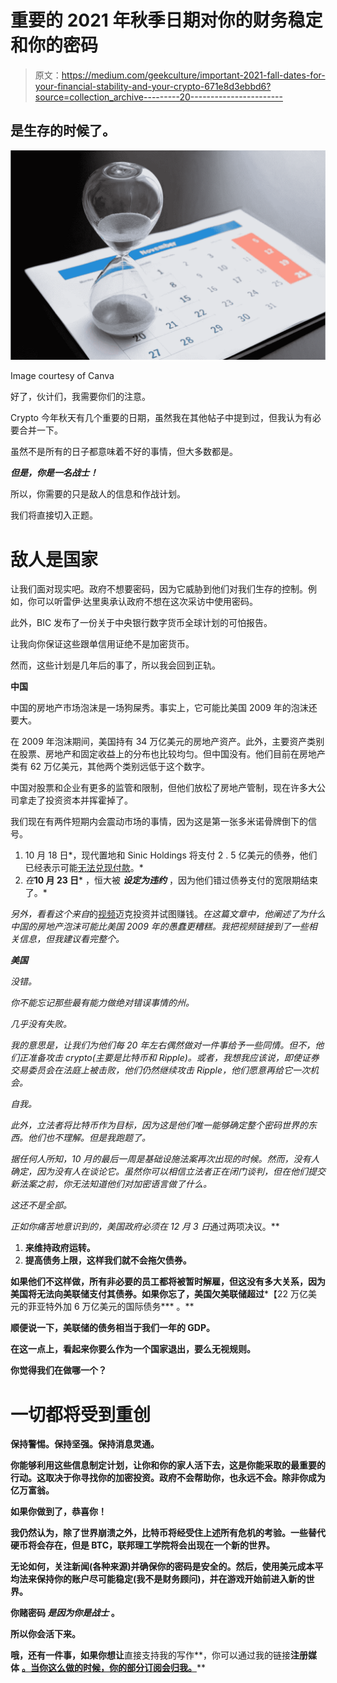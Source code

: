 # 重要的 2021 年秋季日期对你的财务稳定和你的密码

> 原文：<https://medium.com/geekculture/important-2021-fall-dates-for-your-financial-stability-and-your-crypto-671e8d3ebbd6?source=collection_archive---------20----------------------->

## **是生存的时候了。**

![](img/9c90b75efbfa2367ac16c7a602ef98ba.png)

Image courtesy of Canva

好了，伙计们，我需要你们的注意。

Crypto 今年秋天有几个重要的日期，虽然我在其他帖子中提到过，但我认为有必要合并一下。

虽然不是所有的日子都意味着不好的事情，但大多数都是。

***但是，你是一名战士！***

所以，你需要的只是敌人的信息和作战计划。

我们将直接切入正题。

# 敌人是国家

让我们面对现实吧。政府不想要密码，因为它威胁到他们对我们生存的控制。例如，你可以听雷伊·达里奥承认政府不想在这次采访中使用密码。

此外，BIC 发布了一份关于中央银行数字货币全球计划的可怕报告。

让我向你保证这些跟单信用证绝不是加密货币。

然而，这些计划是几年后的事了，所以我会回到正轨。

**中国**

中国的房地产市场泡沫是一场狗屎秀。事实上，它可能比美国 2009 年的泡沫还要大。

在 2009 年泡沫期间，美国持有 34 万亿美元的房地产资产。此外，主要资产类别在股票、房地产和固定收益上的分布也比较均匀。但中国没有。他们目前在房地产类有 62 万亿美元，其他两个类别远低于这个数字。

中国对股票和企业有更多的监管和限制，但他们放松了房地产管制，现在许多大公司拿走了投资资本并挥霍掉了。

我们现在有两件短期内会震动市场的事情，因为这是第一张多米诺骨牌倒下的信号。

1.  10 月 18 日*，现代置地和 Sinic Holdings 将支付 2 . 5 亿美元的债券，他们已经表示可能[无法兑现付款](https://www.bostonglobe.com./2021/10/12/business/chinese-property-developers-distress/#:~:text=Several%20Chinese%20real%20estate%20developers%20have%20warned%20of%20defaults%20on%20bonds%20in%20recent%20days%2C%20including%20Modern%20Land%20and%20Sinic%20Holdings%2C%20which%20said%20Monday%20it%20probably%20would%20be%20unable%20to%20repay%20a%20%24250%20million%20bond%20by%20the%20Oct.%2018%20due%20date.)。*
2.  *在***10 月 23 日*** ，恒大被 ***设定为违约*** ，因为他们错过债券支付的宽限期结束了。*

*另外，看看这个来自*的[视频](https://youtu.be/6nC0f1185WI?t=100)迈克投资并试图赚钱。*在这篇文章中，他阐述了为什么中国的房地产泡沫可能比美国 2009 年的愚蠢更糟糕。我把视频链接到了一些相关信息，但我建议看完整个。*

***美国***

*没错。*

*你不能忘记那些最有能力做绝对错误事情的州。*

*几乎没有失败。*

*我的意思是，让我们为他们每 20 年左右偶然做对一件事给予一些同情。但不，他们正准备攻击 crypto(主要是比特币和 Ripple)。或者，我想我应该说，即使证券交易委员会在法庭上被击败，他们仍然继续攻击 Ripple，他们愿意再给它一次机会。*

*自我。*

*此外，立法者将比特币作为目标，因为这是他们唯一能够确定整个密码世界的东西。他们也不理解。但是我跑题了。*

*据任何人所知，10 月的最后一周是基础设施法案再次出现的时候。然而，没有人确定，因为没有人在谈论它。虽然你可以相信立法者正在闭门谈判，但在他们提交新法案之前，你无法知道他们对加密语言做了什么。*

*这还不是全部。*

*正如你痛苦地意识到的，美国政府必须在 12 月 3 日*通过两项决议。**

1.  **来维持政府运转。**
2.  **提高债务上限，这样我们就不会拖欠债券。**

**如果他们不这样做，所有非必要的员工都将被暂时解雇，但这没有多大关系，因为美国将无法向美联储支付其债券。如果你忘了，美国欠美联储超过***【22 万亿美元的菲亚特外加 6 万亿美元的国际债务*** 。**

**顺便说一下，美联储的债务相当于我们一年的 GDP。**

**在这一点上，看起来你要么作为一个国家退出，要么无视规则。**

**你觉得我们在做哪一个？**

# **一切都将受到重创**

**保持警惕。保持坚强。保持消息灵通。**

**你能够利用这些信息制定计划，让你和你的家人活下去，这是你能采取的最重要的行动。这取决于你寻找你的加密投资。政府不会帮助你，也永远不会。除非你成为亿万富翁。**

**如果你做到了，恭喜你！**

**我仍然认为，除了世界崩溃之外，比特币将经受住上述所有危机的考验。一些替代硬币将会存在，但是 BTC，联邦理工学院将会出现在一个新的世界。**

**无论如何，关注新闻(各种来源)并确保你的密码是安全的。然后，使用美元成本平均法来保持你的账户尽可能稳定(我不是财务顾问)，并在游戏开始前进入新的世界。**

**你赌密码 ***是因为你是战士*** 。**

**所以你会活下来。**

**哦，还有一件事，如果你想让**直接支持我的写作**，你可以通过我的链接**注册媒体** [**。当你这么做的时候，你的部分订阅会归我。**](https://tcgunterwriter.medium.com/membership)**